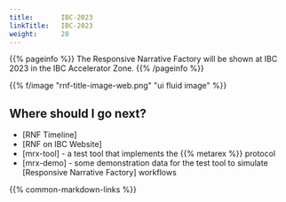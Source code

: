 ```yaml
---
title:       IBC-2023
linkTitle:   IBC-2023
weight:      20
---
```


{{% pageinfo %}}
The Responsive Narrative Factory will be shown at IBC 2023 in the IBC Accelerator Zone.
{{% /pageinfo %}}

{{% f/image "rnf-title-image-web.png" "ui fluid image" %}}

## Where should I go next?

* [RNF Timeline]
* [RNF on IBC Website]
* [mrx-tool] - a test tool that implements the {{% metarex %}} protocol
* [mrx-demo] - some demonstration data for the test tool to simulate [Responsive Narrative Factory] workflows

{{% common-markdown-links %}}
